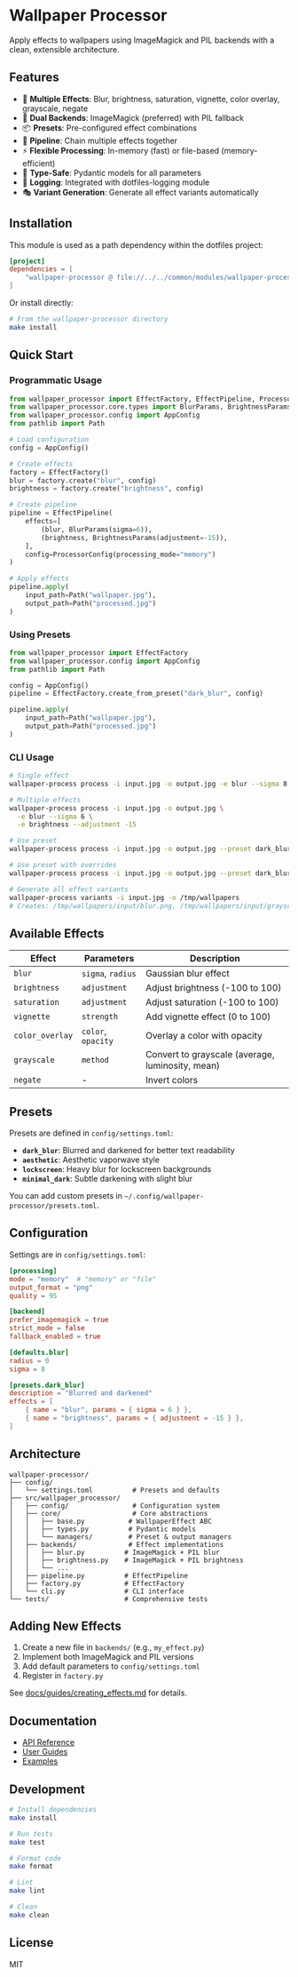 # Wallpaper Processor

Apply effects to wallpapers using ImageMagick and PIL backends with a clean, extensible architecture.

## Features

- 🎨 **Multiple Effects**: Blur, brightness, saturation, vignette, color overlay, grayscale, negate
- 🔧 **Dual Backends**: ImageMagick (preferred) with PIL fallback
- 📦 **Presets**: Pre-configured effect combinations
- 🔄 **Pipeline**: Chain multiple effects together
- ⚡ **Flexible Processing**: In-memory (fast) or file-based (memory-efficient)
- 🎯 **Type-Safe**: Pydantic models for all parameters
- 📝 **Logging**: Integrated with dotfiles-logging module
- 🎭 **Variant Generation**: Generate all effect variants automatically

## Installation

This module is used as a path dependency within the dotfiles project:

```toml
[project]
dependencies = [
    "wallpaper-processor @ file://../../common/modules/wallpaper-processor",
]
```

Or install directly:

```bash
# From the wallpaper-processor directory
make install
```

## Quick Start

### Programmatic Usage

```python
from wallpaper_processor import EffectFactory, EffectPipeline, ProcessorConfig
from wallpaper_processor.core.types import BlurParams, BrightnessParams
from wallpaper_processor.config import AppConfig
from pathlib import Path

# Load configuration
config = AppConfig()

# Create effects
factory = EffectFactory()
blur = factory.create("blur", config)
brightness = factory.create("brightness", config)

# Create pipeline
pipeline = EffectPipeline(
    effects=[
        (blur, BlurParams(sigma=6)),
        (brightness, BrightnessParams(adjustment=-15)),
    ],
    config=ProcessorConfig(processing_mode="memory")
)

# Apply effects
pipeline.apply(
    input_path=Path("wallpaper.jpg"),
    output_path=Path("processed.jpg")
)
```

### Using Presets

```python
from wallpaper_processor import EffectFactory
from wallpaper_processor.config import AppConfig
from pathlib import Path

config = AppConfig()
pipeline = EffectFactory.create_from_preset("dark_blur", config)

pipeline.apply(
    input_path=Path("wallpaper.jpg"),
    output_path=Path("processed.jpg")
)
```

### CLI Usage

```bash
# Single effect
wallpaper-process process -i input.jpg -o output.jpg -e blur --sigma 8

# Multiple effects
wallpaper-process process -i input.jpg -o output.jpg \
  -e blur --sigma 6 \
  -e brightness --adjustment -15

# Use preset
wallpaper-process process -i input.jpg -o output.jpg --preset dark_blur

# Use preset with overrides
wallpaper-process process -i input.jpg -o output.jpg --preset dark_blur --sigma 10

# Generate all effect variants
wallpaper-process variants -i input.jpg -o /tmp/wallpapers
# Creates: /tmp/wallpapers/input/blur.png, /tmp/wallpapers/input/grayscale.png, etc.
```

## Available Effects

| Effect | Parameters | Description |
|--------|-----------|-------------|
| `blur` | `sigma`, `radius` | Gaussian blur effect |
| `brightness` | `adjustment` | Adjust brightness (-100 to 100) |
| `saturation` | `adjustment` | Adjust saturation (-100 to 100) |
| `vignette` | `strength` | Add vignette effect (0 to 100) |
| `color_overlay` | `color`, `opacity` | Overlay a color with opacity |
| `grayscale` | `method` | Convert to grayscale (average, luminosity, mean) |
| `negate` | - | Invert colors |

## Presets

Presets are defined in `config/settings.toml`:

- **`dark_blur`**: Blurred and darkened for better text readability
- **`aesthetic`**: Aesthetic vaporwave style
- **`lockscreen`**: Heavy blur for lockscreen backgrounds
- **`minimal_dark`**: Subtle darkening with slight blur

You can add custom presets in `~/.config/wallpaper-processor/presets.toml`.

## Configuration

Settings are in `config/settings.toml`:

```toml
[processing]
mode = "memory"  # "memory" or "file"
output_format = "png"
quality = 95

[backend]
prefer_imagemagick = true
strict_mode = false
fallback_enabled = true

[defaults.blur]
radius = 0
sigma = 8

[presets.dark_blur]
description = "Blurred and darkened"
effects = [
    { name = "blur", params = { sigma = 6 } },
    { name = "brightness", params = { adjustment = -15 } },
]
```

## Architecture

```
wallpaper-processor/
├── config/
│   └── settings.toml          # Presets and defaults
├── src/wallpaper_processor/
│   ├── config/                # Configuration system
│   ├── core/                  # Core abstractions
│   │   ├── base.py           # WallpaperEffect ABC
│   │   ├── types.py          # Pydantic models
│   │   └── managers/         # Preset & output managers
│   ├── backends/             # Effect implementations
│   │   ├── blur.py          # ImageMagick + PIL blur
│   │   ├── brightness.py    # ImageMagick + PIL brightness
│   │   └── ...
│   ├── pipeline.py          # EffectPipeline
│   ├── factory.py           # EffectFactory
│   └── cli.py               # CLI interface
└── tests/                   # Comprehensive tests
```

## Adding New Effects

1. Create a new file in `backends/` (e.g., `my_effect.py`)
2. Implement both ImageMagick and PIL versions
3. Add default parameters to `config/settings.toml`
4. Register in `factory.py`

See [docs/guides/creating_effects.md](docs/guides/creating_effects.md) for details.

## Documentation

- [API Reference](docs/api/)
- [User Guides](docs/guides/)
- [Examples](docs/reference/examples.md)

## Development

```bash
# Install dependencies
make install

# Run tests
make test

# Format code
make format

# Lint
make lint

# Clean
make clean
```

## License

MIT

